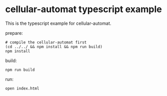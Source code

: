 # cellular-automat typescript example

This is the typescript example for cellular-automat.

prepare:

    # compile the cellular-automat first
    (cd ../../ && npm install && npm run build)
    npm install

build:

    npm run build

run:

    open index.html
